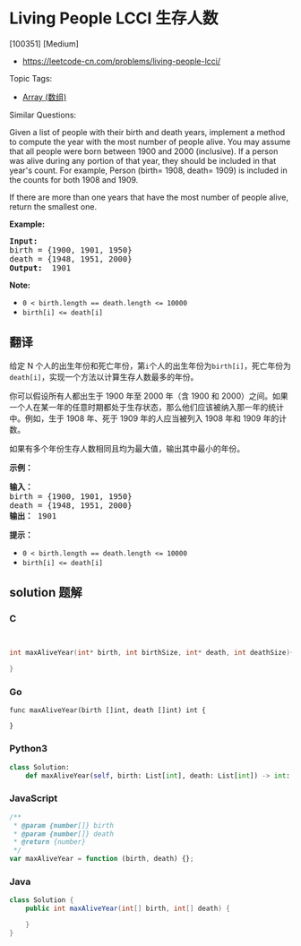 # Living People LCCI 生存人数

[100351] [Medium]

- https://leetcode-cn.com/problems/living-people-lcci/

Topic Tags:

- [Array (数组)](https://leetcode-cn.com/tag/array/)

Similar Questions:

Given a list of people with their birth and death years, implement a method to compute the year with the most number of people alive. You may assume that all people were born between 1900 and 2000 (inclusive). If a person was alive during any portion of that year, they should be included in that year's count. For example, Person (birth= 1908, death= 1909) is included in the counts for both 1908 and 1909.

If there are more than one years that have the most number of people alive, return the smallest one.

**Example:**

<pre><strong>Input: </strong>
birth = {1900, 1901, 1950}
death = {1948, 1951, 2000}
<strong>Output: </strong> 1901
</pre>

**Note:**

- `0 < birth.length == death.length <= 10000`
- `birth[i] <= death[i]`

## 翻译

给定 N 个人的出生年份和死亡年份，第`i`个人的出生年份为`birth[i]`，死亡年份为`death[i]`，实现一个方法以计算生存人数最多的年份。

你可以假设所有人都出生于 1900 年至 2000 年（含 1900 和 2000）之间。如果一个人在某一年的任意时期都处于生存状态，那么他们应该被纳入那一年的统计中。例如，生于 1908 年、死于 1909 年的人应当被列入 1908 年和 1909 年的计数。

如果有多个年份生存人数相同且均为最大值，输出其中最小的年份。

**示例：**

<pre><strong>输入：</strong>
birth = {1900, 1901, 1950}
death = {1948, 1951, 2000}
<strong>输出：</strong> 1901
</pre>

**提示：**

- `0 < birth.length == death.length <= 10000`
- `birth[i] <= death[i]`

## solution 题解

### C

```c


int maxAliveYear(int* birth, int birthSize, int* death, int deathSize){

}


```

### Go

```golang
func maxAliveYear(birth []int, death []int) int {

}
```

### Python3

```python
class Solution:
    def maxAliveYear(self, birth: List[int], death: List[int]) -> int:
```

### JavaScript

```javascript
/**
 * @param {number[]} birth
 * @param {number[]} death
 * @return {number}
 */
var maxAliveYear = function (birth, death) {};
```

### Java

```java
class Solution {
    public int maxAliveYear(int[] birth, int[] death) {

    }
}
```
